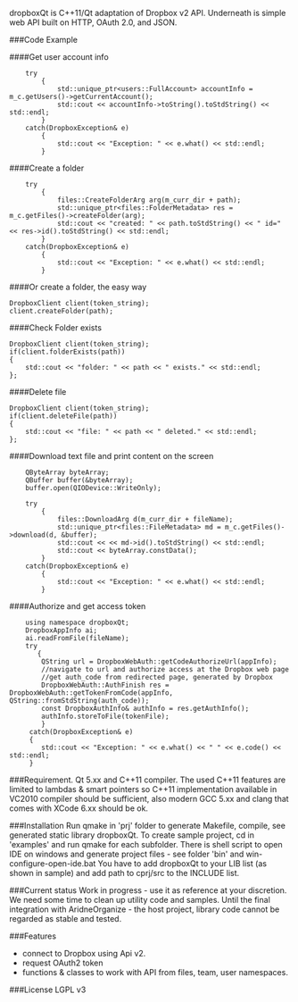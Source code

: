 dropboxQt is C++11/Qt adaptation of Dropbox v2 API. Underneath is simple web API built on HTTP, OAuth 2.0, and JSON.

###Code Example

####Get user account info
```
    try
        {
            std::unique_ptr<users::FullAccount> accountInfo = m_c.getUsers()->getCurrentAccount();
            std::cout << accountInfo->toString().toStdString() << std::endl;
        }
    catch(DropboxException& e)
        {
            std::cout << "Exception: " << e.what() << std::endl;
        }
```
####Create a folder
```
    try
        {
            files::CreateFolderArg arg(m_curr_dir + path);
            std::unique_ptr<files::FolderMetadata> res = m_c.getFiles()->createFolder(arg);
            std::cout << "created: " << path.toStdString() << " id=" << res->id().toStdString() << std::endl;
        }
    catch(DropboxException& e)
        {
            std::cout << "Exception: " << e.what() << std::endl;
        }
```
####Or create a folder, the easy way
```
DropboxClient client(token_string);
client.createFolder(path);
```
####Check Folder exists
```
DropboxClient client(token_string);
if(client.folderExists(path))
{
    std::cout << "folder: " << path << " exists." << std::endl;
};
```
####Delete file
```
DropboxClient client(token_string);
if(client.deleteFile(path))
{
    std::cout << "file: " << path << " deleted." << std::endl;
};
```
####Download text file and print content on the screen
```
	QByteArray byteArray;
    QBuffer buffer(&byteArray);
    buffer.open(QIODevice::WriteOnly);

    try
        {
            files::DownloadArg d(m_curr_dir + fileName);
            std::unique_ptr<files::FileMetadata> md = m_c.getFiles()->download(d, &buffer);
            std::cout << << md->id().toStdString() << std::endl;
            std::cout << byteArray.constData();
        }
    catch(DropboxException& e)
        {
            std::cout << "Exception: " << e.what() << std::endl;
        }
```
####Authorize and get access token
```
    using namespace dropboxQt;
    DropboxAppInfo ai;
    ai.readFromFile(fileName);
    try
       {
        QString url = DropboxWebAuth::getCodeAuthorizeUrl(appInfo);
        //navigate to url and authorize access at the Dropbox web page
        //get auth_code from redirected page, generated by Dropbox
        DropboxWebAuth::AuthFinish res = DropboxWebAuth::getTokenFromCode(appInfo, QString::fromStdString(auth_code));
        const DropboxAuthInfo& authInfo = res.getAuthInfo();
        authInfo.storeToFile(tokenFile);
        }
     catch(DropboxException& e)
     {
        std::cout << "Exception: " << e.what() << " " << e.code() << std::endl;
     }
```

###Requirement.
Qt 5.xx and C++11 compiler. The used C++11 features are limited to lambdas & smart pointers so C++11 implementation available in VC2010 compiler should be sufficient, also modern GCC 5.xx and clang that comes with XCode 6.xx should be ok.

###Installation
Run qmake in 'prj' folder to generate Makefile, compile, see generated static library dropboxQt.
To create sample project, cd in 'examples' and run qmake for each subfolder. There is shell script to open IDE
on windows and generate project files - see folder 'bin' and win-configure-open-ide.bat
You have to add dropboxQt to your LIB list (as shown in sample) and add path to cprj/src to the INCLUDE list.

###Current status
Work in progress - use it as reference at your discretion.
We need some time to clean up utility code and samples.
Until the final integration with AridneOrganize - the host project, library code cannot be regarded as stable and tested.


###Features
- connect to Dropbox using Api v2.
- request OAuth2 token
- functions & classes to work with API from files, team, user namespaces.

###License
 LGPL v3

